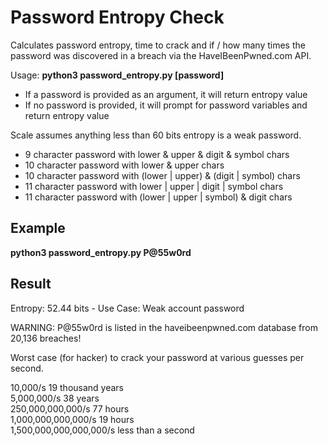 # Password Entropy Check
Calculates password entropy, time to crack and if / how many times the password was discovered in a breach via the HaveIBeenPwned.com API.

Usage: **python3 password_entropy.py [password]**
- If a password is provided as an argument, it will return entropy value
- If no password is provided, it will prompt for password variables and return entropy value

Scale assumes anything less than 60 bits entropy is a weak password.
- 9 character password with lower & upper & digit & symbol chars
- 10 character password with lower & upper chars
- 10 character password with (lower | upper) & (digit | symbol) chars
- 11 character password with lower | upper | digit | symbol chars
- 11 character password with (lower | upper | symbol) & digit chars

## Example
**python3 password_entropy.py P@55w0rd**

## Result
Entropy: 52.44 bits - Use Case: Weak account password

WARNING: P@55w0rd is listed in the haveibeenpwned.com database from 20,136 breaches!

Worst case (for hacker) to crack your password at various guesses per second.

10,000/s                  19 thousand years        
5,000,000/s               38 years                 
250,000,000,000/s         77 hours                 
1,000,000,000,000/s       19 hours                 
1,500,000,000,000,000/s   less than a second  

